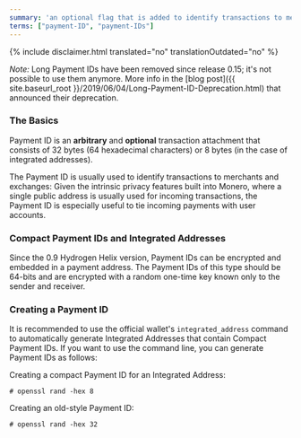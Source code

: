 ```yaml
---
summary: 'an optional flag that is added to identify transactions to merchants, consisting of 64 hexadecimal characters'
terms: ["payment-ID", "payment-IDs"]
---
```


{% include disclaimer.html translated="no" translationOutdated="no" %}

*Note:* Long Payment IDs have been removed since release 0.15; it's not possible to use them anymore. More info in the [blog post]({{ site.baseurl_root }}/2019/06/04/Long-Payment-ID-Deprecation.html) that announced their deprecation.

### The Basics

Payment ID is an **arbitrary** and **optional** transaction attachment that
consists of 32 bytes (64 hexadecimal characters) or 8 bytes (in the case of
integrated addresses).

The Payment ID is usually used to identify transactions to merchants and
exchanges: Given the intrinsic privacy features built into Monero, where a
single public address is usually used for incoming transactions, the Payment
ID is especially useful to tie incoming payments with user accounts.

### Compact Payment IDs and Integrated Addresses

Since the 0.9 Hydrogen Helix version, Payment IDs can be encrypted and
embedded in a payment address. The Payment IDs of this type should be
64-bits and are encrypted with a random one-time key known only to the
sender and receiver.

### Creating a Payment ID

It is recommended to use the official wallet's `integrated_address` command
to automatically generate Integrated Addresses that contain Compact Payment
IDs. If you want to use the command line, you can generate Payment IDs as
follows:

Creating a compact Payment ID for an Integrated Address:

```# openssl rand -hex 8```

Creating an old-style Payment ID:

```# openssl rand -hex 32```
